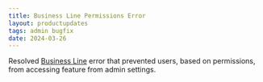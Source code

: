 ```yaml
---
title: Business Line Permissions Error
layout: productupdates
tags: admin bugfix
date: 2024-03-26
---
```

Resolved [Business Line](https://canvas-medical.zendesk.com/hc/en-us/articles/16777163916307-Customized-Patient-Communication) error that prevented users, based on permissions, from accessing feature from admin settings. 
